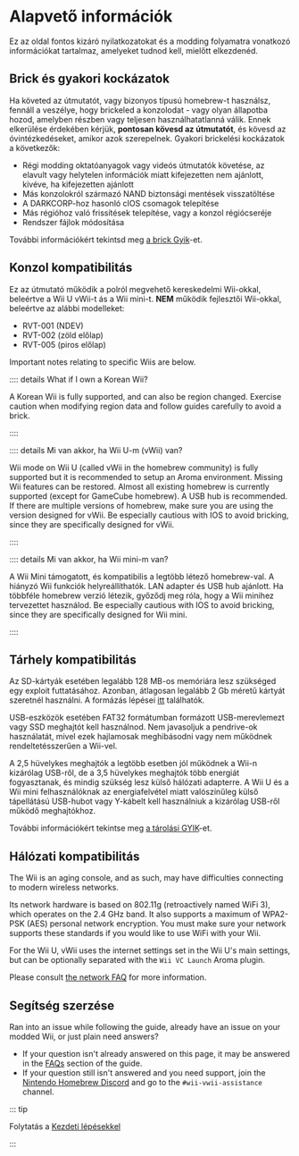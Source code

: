 # Alapvető információk

Ez az oldal fontos kizáró nyilatkozatokat és a modding folyamatra vonatkozó információkat tartalmaz, amelyeket tudnod kell, mielőtt elkezdenéd.

## Brick és gyakori kockázatok

Ha követed az útmutatót, vagy bizonyos típusú homebrew-t használsz, fennáll a veszélye, hogy brickeled a konzolodat - vagy olyan állapotba hozod, amelyben részben vagy teljesen használhatatlanná válik. Ennek elkerülése érdekében kérjük, **pontosan kövesd az útmutatót**, és kövesd az óvintézkedéseket, amikor azok szerepelnek. Gyakori brickelési kockázatok a következők:

- Régi modding oktatóanyagok vagy videós útmutatók követése, az elavult vagy helytelen információk miatt kifejezetten nem ajánlott, kivéve, ha kifejezetten ajánlott
- Más konzolokról származó NAND biztonsági mentések visszatöltése
- A DARKCORP-hoz hasonló cIOS csomagok telepítése
- Más régióhoz való frissítések telepítése, vagy a konzol régiócseréje
- Rendszer fájlok módosítása

További információkért tekintsd meg [a brick Gyik](bricks)-et.

## Konzol kompatibilitás

Ez az útmutató működik a polról megvehető kereskedelmi Wii-okkal, beleértve a Wii U vWii-t ás a Wii mini-t.
**NEM** működik fejlesztői Wii-okkal, beleértve az alábbi modelleket:

- RVT-001 (NDEV)
- RVT-002 (zöld előlap)
- RVT-005 (piros előlap)

Important notes relating to specific Wiis are below.

:::: details What if I own a Korean Wii?

A Korean Wii is fully supported, and can also be region changed.
Exercise caution when modifying region data and follow guides carefully to avoid a brick.

::::

:::: details Mi van akkor, ha Wii U-m (vWii) van?

Wii mode on Wii U (called vWii in the homebrew community) is fully supported but it is recommended to setup an Aroma environment.
Missing Wii features can be restored. Almost all existing homebrew is currently supported (except for GameCube homebrew). A USB hub is recommended.
If there are multiple versions of homebrew, make sure you are using the version designed for vWii.
Be especially cautious with IOS to avoid bricking, since they are specifically designed for vWii.

::::

:::: details Mi van akkor, ha Wii mini-m van?

A Wii Mini támogatott, és kompatibilis a legtöbb létező homebrew-val.
A hiányzó Wii funkciók helyreállíthatók. LAN adapter és USB hub ajánlott.
Ha többféle homebrew verzió létezik, győződj meg róla, hogy a Wii minihez tervezettet használod.
Be especially cautious with IOS to avoid bricking, since they are specifically designed for Wii mini.

::::

## Tárhely kompatibilitás

Az SD-kártyák esetében legalább 128 MB-os memóriára lesz szükséged egy exploit futtatásához. Azonban, átlagosan legalább 2 Gb méretű kártyát szeretnél használni. A formázás lépései [itt](https://wiki.hacks.guide/wiki/Formatting_an_SD_card) találhatók.

USB-eszközök esetében FAT32 formátumban formázott USB-merevlemezt vagy SSD meghajtót kell használnod. Nem javasoljuk a pendrive-ok használatát, mivel ezek hajlamosak meghibásodni vagy nem működnek rendeltetésszerűen a Wii-vel.

A 2,5 hüvelykes meghajtók a legtöbb esetben jól működnek a Wii-n kizárólag USB-ről, de a 3,5 hüvelykes meghajtók több energiát fogyasztanak, és mindig szükség lesz külső hálózati adapterre. A Wii U és a Wii mini felhasználóknak az energiafelvétel miatt valószínűleg külső tápellátású USB-hubot vagy Y-kábelt kell használniuk a kizárólag USB-ről működő meghajtókhoz.

További információkért tekintse meg [a tárolási GYIK](faq#storage-device-faq)-et.

## Hálózati kompatibilitás

The Wii is an aging console, and as such, may have difficulties connecting to modern wireless networks.

Its network hardware is based on 802.11g (retroactively named WiFi 3), which operates on the 2.4 GHz band. It also supports a maximum of WPA2-PSK (AES) personal network encryption. You must make sure your network supports these standards if you would like to use WiFi with your Wii.

For the Wii U, vWii uses the internet settings set in the Wii U's main settings, but can be optionally separated with the `Wii VC Launch` Aroma plugin.

Please consult [the network FAQ](faq#networking-faq) for more information.

## Segítség szerzése

Ran into an issue while following the guide, already have an issue on your modded Wii, or just plain need answers?

- If your question isn't already answered on this page, it may be answered in the [FAQs](faq) section of the guide.
- If your question still isn't answered and you need support, join the [Nintendo Homebrew Discord](https://discord.gg/C29hYvh) and go to the `#wii-vwii-assistance` channel.

::: tip

Folytatás a [Kezdeti lépésekkel](get-started)

:::
